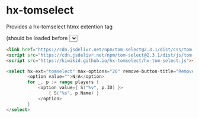 # hx-tomselect

Provides a hx-tomselect htmx extention tag

(should be loaded before <select tags>)
```html
<link href="https://cdn.jsdelivr.net/npm/tom-select@2.3.1/dist/css/tom-select.css" rel="stylesheet"/>
<script src="https://cdn.jsdelivr.net/npm/tom-select@2.3.1/dist/js/tom-select.complete.min.js"></script>
<script src="https://kiwikid.github.io/hx-tomselect/hx-tom-select.js"></script>
```

```go
<select hx-ext="tomselect" max-options="20" remove-button-title="Remove this player" multiple>
		<option value="">N/A</option>
		for _, p := range players {
			<option value={ S("%v", p.ID) }>
				{ S("%s", p.Name) }
			</option>
		}
</select>
```